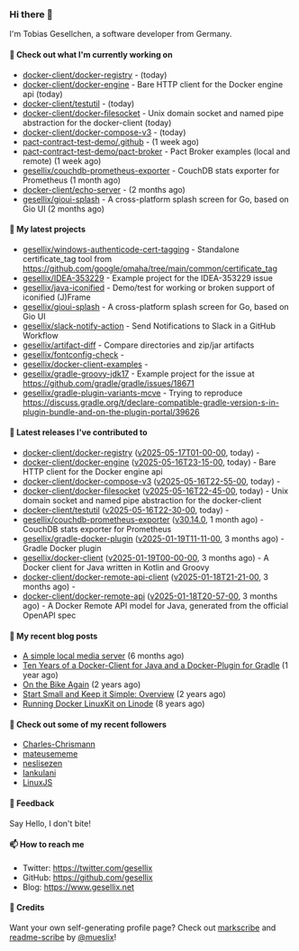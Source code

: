 ### Hi there 👋

I'm Tobias Gesellchen, a software developer from Germany.

#### 👷 Check out what I'm currently working on

- [docker-client/docker-registry](https://github.com/docker-client/docker-registry) -  (today)
- [docker-client/docker-engine](https://github.com/docker-client/docker-engine) - Bare HTTP client for the Docker engine api (today)
- [docker-client/testutil](https://github.com/docker-client/testutil) -  (today)
- [docker-client/docker-filesocket](https://github.com/docker-client/docker-filesocket) - Unix domain socket and named pipe abstraction for the docker-client (today)
- [docker-client/docker-compose-v3](https://github.com/docker-client/docker-compose-v3) -  (today)
- [pact-contract-test-demo/.github](https://github.com/pact-contract-test-demo/.github) -  (1 week ago)
- [pact-contract-test-demo/pact-broker](https://github.com/pact-contract-test-demo/pact-broker) - Pact Broker examples (local and remote) (1 week ago)
- [gesellix/couchdb-prometheus-exporter](https://github.com/gesellix/couchdb-prometheus-exporter) - CouchDB stats exporter for Prometheus (1 month ago)
- [docker-client/echo-server](https://github.com/docker-client/echo-server) -  (2 months ago)
- [gesellix/gioui-splash](https://github.com/gesellix/gioui-splash) - A cross-platform splash screen for Go, based on Gio UI (2 months ago)

#### 🌱 My latest projects

- [gesellix/windows-authenticode-cert-tagging](https://github.com/gesellix/windows-authenticode-cert-tagging) - Standalone certificate_tag tool from https://github.com/google/omaha/tree/main/common/certificate_tag
- [gesellix/IDEA-353229](https://github.com/gesellix/IDEA-353229) - Example project for the IDEA-353229 issue
- [gesellix/java-iconified](https://github.com/gesellix/java-iconified) - Demo/test for working or broken support of iconified (J)Frame
- [gesellix/gioui-splash](https://github.com/gesellix/gioui-splash) - A cross-platform splash screen for Go, based on Gio UI
- [gesellix/slack-notify-action](https://github.com/gesellix/slack-notify-action) - Send Notifications to Slack in a GitHub Workflow
- [gesellix/artifact-diff](https://github.com/gesellix/artifact-diff) - Compare directories and zip/jar artifacts
- [gesellix/fontconfig-check](https://github.com/gesellix/fontconfig-check) - 
- [gesellix/docker-client-examples](https://github.com/gesellix/docker-client-examples) - 
- [gesellix/gradle-groovy-jdk17](https://github.com/gesellix/gradle-groovy-jdk17) - Example project for the issue at https://github.com/gradle/gradle/issues/18671
- [gesellix/gradle-plugin-variants-mcve](https://github.com/gesellix/gradle-plugin-variants-mcve) - Trying to reproduce https://discuss.gradle.org/t/declare-compatible-gradle-version-s-in-plugin-bundle-and-on-the-plugin-portal/39626

#### 🔭 Latest releases I've contributed to

- [docker-client/docker-registry](https://github.com/docker-client/docker-registry) ([v2025-05-17T01-00-00](https://github.com/docker-client/docker-registry/releases/tag/v2025-05-17T01-00-00), today) - 
- [docker-client/docker-engine](https://github.com/docker-client/docker-engine) ([v2025-05-16T23-15-00](https://github.com/docker-client/docker-engine/releases/tag/v2025-05-16T23-15-00), today) - Bare HTTP client for the Docker engine api
- [docker-client/docker-compose-v3](https://github.com/docker-client/docker-compose-v3) ([v2025-05-16T22-55-00](https://github.com/docker-client/docker-compose-v3/releases/tag/v2025-05-16T22-55-00), today) - 
- [docker-client/docker-filesocket](https://github.com/docker-client/docker-filesocket) ([v2025-05-16T22-45-00](https://github.com/docker-client/docker-filesocket/releases/tag/v2025-05-16T22-45-00), today) - Unix domain socket and named pipe abstraction for the docker-client
- [docker-client/testutil](https://github.com/docker-client/testutil) ([v2025-05-16T22-30-00](https://github.com/docker-client/testutil/releases/tag/v2025-05-16T22-30-00), today) - 
- [gesellix/couchdb-prometheus-exporter](https://github.com/gesellix/couchdb-prometheus-exporter) ([v30.14.0](https://github.com/gesellix/couchdb-prometheus-exporter/releases/tag/v30.14.0), 1 month ago) - CouchDB stats exporter for Prometheus
- [gesellix/gradle-docker-plugin](https://github.com/gesellix/gradle-docker-plugin) ([v2025-01-19T11-11-00](https://github.com/gesellix/gradle-docker-plugin/releases/tag/v2025-01-19T11-11-00), 3 months ago) - Gradle Docker plugin
- [gesellix/docker-client](https://github.com/gesellix/docker-client) ([v2025-01-19T00-00-00](https://github.com/gesellix/docker-client/releases/tag/v2025-01-19T00-00-00), 3 months ago) - A Docker client for Java written in Kotlin and Groovy
- [docker-client/docker-remote-api-client](https://github.com/docker-client/docker-remote-api-client) ([v2025-01-18T21-21-00](https://github.com/docker-client/docker-remote-api-client/releases/tag/v2025-01-18T21-21-00), 3 months ago) - 
- [docker-client/docker-remote-api](https://github.com/docker-client/docker-remote-api) ([v2025-01-18T20-57-00](https://github.com/docker-client/docker-remote-api/releases/tag/v2025-01-18T20-57-00), 3 months ago) - A Docker Remote API model for Java, generated from the official OpenAPI spec

#### 📜 My recent blog posts

- [A simple local media server](https://www.gesellix.net/posts/a-simple-local-media-server/) (6 months ago)
- [Ten Years of a Docker-Client for Java and a Docker-Plugin for Gradle](https://www.gesellix.net/posts/ten-years-docker-client-and-gradle-plugin/) (1 year ago)
- [On the Bike Again](https://www.gesellix.net/posts/on-the-bike-again/) (2 years ago)
- [Start Small and Keep it Simple: Overview](https://www.gesellix.net/posts/start-small-keep-it-simple--overview/) (2 years ago)
- [Running Docker LinuxKit on Linode](https://www.gesellix.net/posts/running-docker-linuxkit-on-linode/) (8 years ago)



#### 👯 Check out some of my recent followers

- [Charles-Chrismann](https://github.com/Charles-Chrismann)
- [mateusememe](https://github.com/mateusememe)
- [neslisezen](https://github.com/neslisezen)
- [Iankulani](https://github.com/Iankulani)
- [LinuxJS](https://github.com/LinuxJS)

#### 💬 Feedback

Say Hello, I don't bite!

#### 📫 How to reach me

- Twitter: https://twitter.com/gesellix
- GitHub: https://github.com/gesellix
- Blog: https://www.gesellix.net

#### 🙇 Credits

Want your own self-generating profile page? Check out [markscribe](https://github.com/muesli/markscribe)
and [readme-scribe](https://github.com/muesli/readme-scribe) by [@mueslix](https://twitter.com/mueslix)!
